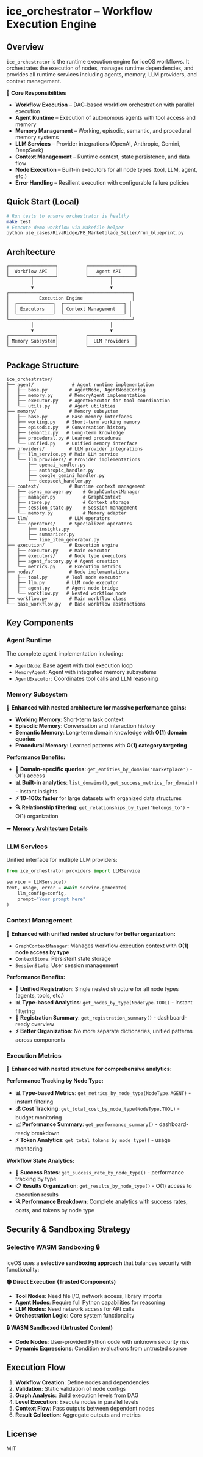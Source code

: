 # ice_orchestrator – Workflow Execution Engine

## Overview

`ice_orchestrator` is the runtime execution engine for iceOS workflows. It orchestrates the execution of nodes, manages runtime dependencies, and provides all runtime services including agents, memory, LLM providers, and context management.

**🎯 Core Responsibilities**
* **Workflow Execution** – DAG-based workflow orchestration with parallel execution
* **Agent Runtime** – Execution of autonomous agents with tool access and memory
* **Memory Management** – Working, episodic, semantic, and procedural memory systems
* **LLM Services** – Provider integrations (OpenAI, Anthropic, Gemini, DeepSeek)
* **Context Management** – Runtime context, state persistence, and data flow
* **Node Execution** – Built-in executors for all node types (tool, LLM, agent, etc.)
* **Error Handling** – Resilient execution with configurable failure policies

## Quick Start (Local)
```bash
# Run tests to ensure orchestrator is healthy
make test
# Execute demo workflow via Makefile helper
python use_cases/RivaRidge/FB_Marketplace_Seller/run_blueprint.py
```

## Architecture

```
┌─────────────────┐          ┌─────────────────┐
│  Workflow API   │          │   Agent API     │
└────────┬────────┘          └────────┬────────┘
         │                            │
         ▼                            ▼
┌─────────────────────────────────────────────┐
│           Execution Engine                  │
│  ┌─────────────┐  ┌──────────────────────┐ │
│  │ Executors   │  │ Context Management   │ │
│  └─────────────┘  └──────────────────────┘ │
└─────────────────────────────────────────────┘
         │                            │
         ▼                            ▼
┌─────────────────┐          ┌─────────────────┐
│ Memory Subsystem│          │  LLM Providers  │
└─────────────────┘          └─────────────────┘
```

## Package Structure

```
ice_orchestrator/
├── agent/              # Agent runtime implementation
│   ├── base.py        # AgentNode, AgentNodeConfig
│   ├── memory.py      # MemoryAgent implementation
│   ├── executor.py    # AgentExecutor for tool coordination
│   └── utils.py       # Agent utilities
├── memory/            # Memory subsystem
│   ├── base.py       # Base memory interfaces
│   ├── working.py    # Short-term working memory
│   ├── episodic.py   # Conversation history
│   ├── semantic.py   # Long-term knowledge
│   ├── procedural.py # Learned procedures
│   └── unified.py    # Unified memory interface
├── providers/         # LLM provider integrations
│   ├── llm_service.py # Main LLM service
│   └── llm_providers/ # Provider implementations
│       ├── openai_handler.py
│       ├── anthropic_handler.py
│       ├── google_gemini_handler.py
│       └── deepseek_handler.py
├── context/           # Runtime context management
│   ├── async_manager.py    # GraphContextManager
│   ├── manager.py          # GraphContext
│   ├── store.py            # Context storage
│   ├── session_state.py    # Session management
│   └── memory.py           # Memory adapter
├── llm/               # LLM operators
│   └── operators/     # Specialized operators
│       ├── insights.py
│       ├── summarizer.py
│       └── line_item_generator.py
├── execution/         # Execution engine
│   ├── executor.py    # Main executor
│   ├── executors/     # Node type executors
│   ├── agent_factory.py # Agent creation
│   └── metrics.py     # Execution metrics
├── nodes/             # Node implementations
│   ├── tool.py       # Tool node executor
│   ├── llm.py        # LLM node executor
│   ├── agent.py      # Agent node bridge
│   └── workflow.py   # Nested workflow node
├── workflow.py        # Main workflow class
└── base_workflow.py   # Base workflow abstractions
```

## Key Components

### Agent Runtime
The complete agent implementation including:
- `AgentNode`: Base agent with tool execution loop
- `MemoryAgent`: Agent with integrated memory subsystems
- `AgentExecutor`: Coordinates tool calls and LLM reasoning

### Memory Subsystem
🚀 **Enhanced with nested architecture for massive performance gains:**
- **Working Memory**: Short-term task context
- **Episodic Memory**: Conversation and interaction history  
- **Semantic Memory**: Long-term domain knowledge with **O(1) domain queries**
- **Procedural Memory**: Learned patterns with **O(1) category targeting**

**Performance Benefits:**
- **🎯 Domain-specific queries**: `get_entities_by_domain('marketplace')` - O(1) access
- **📊 Built-in analytics**: `list_domains()`, `get_success_metrics_for_domain()` - instant insights
- **⚡ 10-100x faster** for large datasets with organized data structures
- **🔍 Relationship filtering**: `get_relationships_by_type('belongs_to')` - O(1) organization

➡️ **[Memory Architecture Details](memory/README.md)**

### LLM Services
Unified interface for multiple LLM providers:
```python
from ice_orchestrator.providers import LLMService

service = LLMService()
text, usage, error = await service.generate(
    llm_config=config,
    prompt="Your prompt here"
)
```

### Context Management
🚀 **Enhanced with unified nested structure for better organization:**
- `GraphContextManager`: Manages workflow execution context with **O(1) node access by type**
- `ContextStore`: Persistent state storage
- `SessionState`: User session management

**Performance Benefits:**
- **🔧 Unified Registration**: Single nested structure for all node types (agents, tools, etc.)
- **📊 Type-based Analytics**: `get_nodes_by_type(NodeType.TOOL)` - instant filtering
- **🎯 Registration Summary**: `get_registration_summary()` - dashboard-ready overview
- **⚡ Better Organization**: No more separate dictionaries, unified patterns across components

### Execution Metrics
🚀 **Enhanced with nested structure for comprehensive analytics:**

**Performance Tracking by Node Type:**
- **📊 Type-based Metrics**: `get_metrics_by_node_type(NodeType.AGENT)` - instant filtering
- **💰 Cost Tracking**: `get_total_cost_by_node_type(NodeType.TOOL)` - budget monitoring
- **📈 Performance Summary**: `get_performance_summary()` - dashboard-ready breakdown
- **⚡ Token Analytics**: `get_total_tokens_by_node_type()` - usage monitoring

**Workflow State Analytics:**
- **🎯 Success Rates**: `get_success_rate_by_node_type()` - performance tracking by type
- **📋 Results Organization**: `get_results_by_node_type()` - O(1) access to execution results
- **🔍 Performance Breakdown**: Complete analytics with success rates, costs, and tokens by node type

## Security & Sandboxing Strategy

### Selective WASM Sandboxing 🔒

iceOS uses a **selective sandboxing approach** that balances security with functionality:

**🟢 Direct Execution (Trusted Components)**
- **Tool Nodes**: Need file I/O, network access, library imports
- **Agent Nodes**: Require full Python capabilities for reasoning
- **LLM Nodes**: Need network access for API calls
- **Orchestration Logic**: Core system functionality

**🔒 WASM Sandboxed (Untrusted Content)**
- **Code Nodes**: User-provided Python code with unknown security risk
- **Dynamic Expressions**: Condition evaluations from untrusted source

## Execution Flow

1. **Workflow Creation**: Define nodes and dependencies
2. **Validation**: Static validation of node configs
3. **Graph Analysis**: Build execution levels from DAG
4. **Level Execution**: Execute nodes in parallel levels
5. **Context Flow**: Pass outputs between dependent nodes
6. **Result Collection**: Aggregate outputs and metrics

## License
MIT 